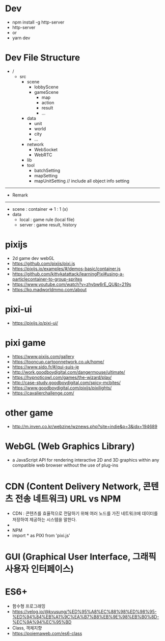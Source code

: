 # Dev 
- npm install -g http-server
- http-server
- or 
- yarn dev

# Dev File Structure
- /
  - src
    - scene 
      - lobbyScene
      - gameScene
        - map
        - action 
        - result 
        - ... 
    - data 
      - unit 
      - world
      - city 
      - ...
    - network
      - WebSocket
      - WebRTC
    - lib
    - tool 
      - batchSetting 
      - mapSetting 
      - mapUnitSetting // include all object info setting 

- ----------------------------------------
- Remark
- ----------------------------------------
- scene : container => 1 : 1 (x)
- data 
  - local : game rule (local file)
  - server : game result, history

# pixijs
- 2d game dev webGL
- https://github.com/pixijs/pixi.js
- https://pixijs.io/examples/#/demos-basic/container.js
- https://github.com/kittykatattack/learningPixi#using-a-particlecontainer-to-group-sprites
- https://www.youtube.com/watch?v=zhybw6rE_QU&t=219s
- https://ko.madworldmmo.com/about

# pixi-ui
- https://pixijs.io/pixi-ui/

# pixi game 
- https://www.pixijs.com/gallery
- https://tooncup.cartoonnetwork.co.uk/home/
- https://www.sido.fr/#/qui-suis-je
- http://work.goodboydigital.com/dangermouse/ultimate/
- https://hypnoticowl.com/games/the-wizard/play/
- http://case-study.goodboydigital.com/spicy-mcbites/
- https://www.goodboydigital.com/pixijs/pixilights/
- https://cavalierchallenge.com/

# other game 
- http://m.inven.co.kr/webzine/wznews.php?site=indie&p=3&idx=194689

# WebGL (Web Graphics Library)
- a JavaScript API for rendering interactive 2D and 3D graphics within any compatible web browser without the use of plug-ins 

# CDN (Content Delivery Network, 콘텐츠 전송 네트워크) URL vs NPM
- CDN : 콘텐츠를 효율적으로 전달하기 위해 여러 노드를 가진 네트워크에 데이터를 저장하여 제공하는 시스템을 말한다. 
- <script src="https://cdnjs.cloudflare.com/ajax/libs/pixi.js/5.1.3/pixi.min.js"></script>
- NPM 
- import * as PIXI from 'pixi.js'

# GUI (Graphical User Interface, 그래픽 사용자 인터페이스)

# ES6+
- 함수형 프로그래밍 
- https://velog.io/@kyusung/%ED%95%A8%EC%88%98%ED%98%95-%ED%94%84%EB%A1%9C%EA%B7%B8%EB%9E%98%EB%B0%8D-%EC%9A%94%EC%95%BD
- Class, 객체지향 
- https://poiemaweb.com/es6-class
